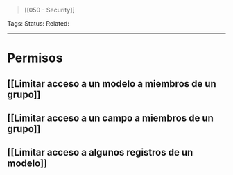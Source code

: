 > [[050 - Security]]

Tags: 
Status: 
Related: 

___

# Permisos

## [[Limitar acceso a un modelo a miembros de un grupo]]
## [[Limitar acceso a un campo a miembros de un grupo]]
## [[Limitar acceso a algunos registros de un modelo]]
